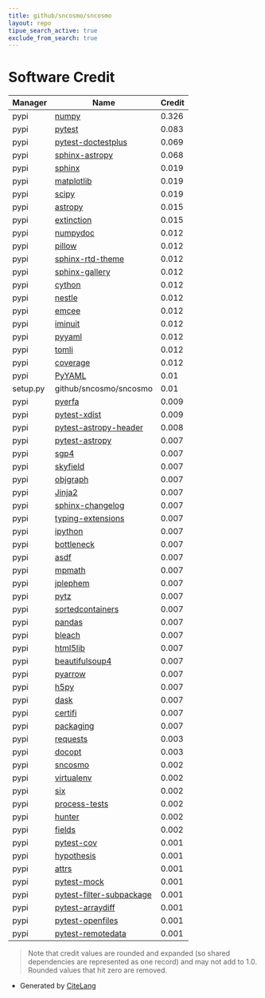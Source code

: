 ```yaml
---
title: github/sncosmo/sncosmo
layout: repo
tipue_search_active: true
exclude_from_search: true
---
```

# Software Credit

|Manager|Name|Credit|
|-------|----|------|
|pypi|[numpy](https://pypi.org/project/numpy)|0.326|
|pypi|[pytest](https://docs.pytest.org/en/latest/)|0.083|
|pypi|[pytest-doctestplus](https://pypi.org/project/pytest-doctestplus)|0.069|
|pypi|[sphinx-astropy](https://pypi.org/project/sphinx-astropy)|0.068|
|pypi|[sphinx](https://pypi.org/project/sphinx)|0.019|
|pypi|[matplotlib](https://pypi.org/project/matplotlib)|0.019|
|pypi|[scipy](https://pypi.org/project/scipy)|0.019|
|pypi|[astropy](http://astropy.org)|0.015|
|pypi|[extinction](http://github.com/kbarbary/extinction)|0.015|
|pypi|[numpydoc](https://pypi.org/project/numpydoc)|0.012|
|pypi|[pillow](https://pypi.org/project/pillow)|0.012|
|pypi|[sphinx-rtd-theme](https://pypi.org/project/sphinx-rtd-theme)|0.012|
|pypi|[sphinx-gallery](https://pypi.org/project/sphinx-gallery)|0.012|
|pypi|[cython](https://pypi.org/project/cython)|0.012|
|pypi|[nestle](https://pypi.org/project/nestle)|0.012|
|pypi|[emcee](https://pypi.org/project/emcee)|0.012|
|pypi|[iminuit](https://pypi.org/project/iminuit)|0.012|
|pypi|[pyyaml](https://pypi.org/project/pyyaml)|0.012|
|pypi|[tomli](https://pypi.org/project/tomli)|0.012|
|pypi|[coverage](https://github.com/nedbat/coveragepy)|0.012|
|pypi|[PyYAML](https://pypi.org/project/PyYAML)|0.01|
|setup.py|github/sncosmo/sncosmo|0.01|
|pypi|[pyerfa](https://github.com/liberfa/pyerfa)|0.009|
|pypi|[pytest-xdist](https://pypi.org/project/pytest-xdist)|0.009|
|pypi|[pytest-astropy-header](https://pypi.org/project/pytest-astropy-header)|0.008|
|pypi|[pytest-astropy](https://github.com/astropy/pytest-astropy)|0.007|
|pypi|[sgp4](https://pypi.org/project/sgp4)|0.007|
|pypi|[skyfield](https://pypi.org/project/skyfield)|0.007|
|pypi|[objgraph](https://pypi.org/project/objgraph)|0.007|
|pypi|[Jinja2](https://pypi.org/project/Jinja2)|0.007|
|pypi|[sphinx-changelog](https://pypi.org/project/sphinx-changelog)|0.007|
|pypi|[typing-extensions](https://pypi.org/project/typing-extensions)|0.007|
|pypi|[ipython](https://pypi.org/project/ipython)|0.007|
|pypi|[bottleneck](https://pypi.org/project/bottleneck)|0.007|
|pypi|[asdf](https://pypi.org/project/asdf)|0.007|
|pypi|[mpmath](https://pypi.org/project/mpmath)|0.007|
|pypi|[jplephem](https://pypi.org/project/jplephem)|0.007|
|pypi|[pytz](https://pypi.org/project/pytz)|0.007|
|pypi|[sortedcontainers](https://pypi.org/project/sortedcontainers)|0.007|
|pypi|[pandas](https://pypi.org/project/pandas)|0.007|
|pypi|[bleach](https://pypi.org/project/bleach)|0.007|
|pypi|[html5lib](https://pypi.org/project/html5lib)|0.007|
|pypi|[beautifulsoup4](https://pypi.org/project/beautifulsoup4)|0.007|
|pypi|[pyarrow](https://pypi.org/project/pyarrow)|0.007|
|pypi|[h5py](https://pypi.org/project/h5py)|0.007|
|pypi|[dask](https://pypi.org/project/dask)|0.007|
|pypi|[certifi](https://pypi.org/project/certifi)|0.007|
|pypi|[packaging](https://pypi.org/project/packaging)|0.007|
|pypi|[requests](https://pypi.org/project/requests)|0.003|
|pypi|[docopt](https://pypi.org/project/docopt)|0.003|
|pypi|[sncosmo](https://sncosmo.readthedocs.org)|0.002|
|pypi|[virtualenv](https://pypi.org/project/virtualenv)|0.002|
|pypi|[six](https://pypi.org/project/six)|0.002|
|pypi|[process-tests](https://pypi.org/project/process-tests)|0.002|
|pypi|[hunter](https://pypi.org/project/hunter)|0.002|
|pypi|[fields](https://pypi.org/project/fields)|0.002|
|pypi|[pytest-cov](https://github.com/pytest-dev/pytest-cov)|0.001|
|pypi|[hypothesis](https://pypi.org/project/hypothesis)|0.001|
|pypi|[attrs](https://pypi.org/project/attrs)|0.001|
|pypi|[pytest-mock](https://pypi.org/project/pytest-mock)|0.001|
|pypi|[pytest-filter-subpackage](https://pypi.org/project/pytest-filter-subpackage)|0.001|
|pypi|[pytest-arraydiff](https://pypi.org/project/pytest-arraydiff)|0.001|
|pypi|[pytest-openfiles](https://pypi.org/project/pytest-openfiles)|0.001|
|pypi|[pytest-remotedata](https://pypi.org/project/pytest-remotedata)|0.001|


> Note that credit values are rounded and expanded (so shared dependencies are represented as one record) and may not add to 1.0. Rounded values that hit zero are removed.


- Generated by [CiteLang](https://github.com/vsoch/citelang)
